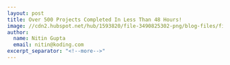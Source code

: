 ```yaml
---
layout: post
title: Over 500 Projects Completed In Less Than 48 Hours!
image: //cdn2.hubspot.net/hub/1593820/file-3490825302-png/blog-files/file-2.png
author:
  name: Nitin Gupta
  email: nitin@koding.com
excerpt_separator: "<!--more-->"
---
```


